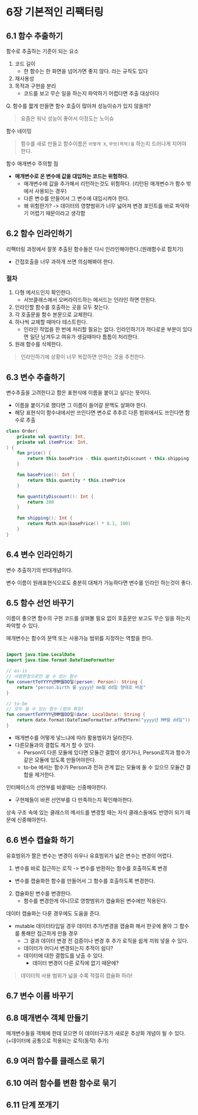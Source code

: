 # 6장 기본적인 리팩터링

## 6.1 함수 추출하기

함수로 추출하는 기준이 되는 요소

1. 코드 길이
    - 한 함수는 한 화면을 넘어가면 좋지 않다. 라는 규칙도 있다
2. 재사용성
3. 목적과 구현을 분리
    - 코드를 보고 무슨 일을 하는지 파악하기 어렵다면 추출 대상이다

Q. 함수를 짧게 만들면 함수 호출이 많아져 성능이슈가 있지 않을까?
> 요즘은 워낙 성능이 좋아서 이정도는 노이슈

함수 네이밍
> 함수를 새로 만들고 함수이름은 `어떻게 X`, `무엇(목적)을` 하는지 드러나게 지어야 한다.

함수 매개변수 주의할 점

- **매개변수로 온 변수에 값을 대입하는 코드는 위험하다.**
    - 매개변수에 값을 추가해서 리턴하는것도 위험하다. (리턴된 매개변수가 함수 밖에서 사용되는 경우)
    - 다른 변수를 만들어서 그 변수에 대입시켜야 한다.
    - 왜 위험한가? -> 데이터의 영향범위가 너무 넓어져 변경 포인트를 바로 파악하기 어렵기 때문이라고 생각함

## 6.2 함수 인라인하기

리팩터링 과정에서 잘못 추출된 함수들은 다시 인라인해야한다.(원래함수로 합치기)

- 간접호출을 너무 과하개 쓰면 의심해봐야 한다.

### 절차

1. 다형 메서드인지 확인한다.
    - 서브클래스에서 오버라이드하는 메서드는 인라인 하면 안된다.
2. 인라인할 함수를 호출하는 곳을 모두 찾는다.
3. 각 호출문을 함수 본문으로 교체한다.
4. 하나씩 교체할 때마다 테스트한다.
    - 인라인 작업을 한 번에 처리할 필요는 없다. 인라인하기가 까다로운 부분이 있다면 일단 남겨두고 여유가 생길때마다 틈틈이 처리한다.
5. 원래 함수를 삭제한다.

> 인라인하기에 상황이 너무 복잡하면 안하는 것을 추천한다.

## 6.3 변수 추출하기

변수추출을 고려한다고 함은 표현식에 이름을 붙이고 싶다는 뜻이다.

- 이름을 붙이기로 했다면 그 이름이 들어갈 문맥도 살펴야 한다.
- 해당 표현식이 함수내에서만 쓰인다면 변수로 추추르 다른 범위에서도 쓰인다면 함수로 추출

```kotlin
class Order(
    private val quantity: Int,
    private val itemPrice: Int,
) {
    fun price() {
        return this.basePrice - this.quantityDiscount + this.shipping
    }

    fun basePrice(): Int {
        return this.quantity * this.itemPrice
    }

    fun quantityDiscount(): Int {
        return 100
    }

    fun shipping(): Int {
        return Math.min(basePrice() * 0.1, 100)
    }
}
```

## 6.4 변수 인라인하기

변수 추출하기의 반대개념이다.

변수 이름이 원래표현식으로도 충분히 대체가 가능하다면 변수를 인라인 하는것이 좋다.

## 6.5 함수 선언 바꾸기

이름이 좋으면 함수의 구현 코드를 살펴볼 필요 없이 호출문만 보고도 무슨 일을 하는지 파악할 수 있다.

매개변수는 함수의 문맥 또는 사용가능 범위를 지정하는 역할을 한다.

```kotlin

import java.time.LocalDate
import java.time.format.DateTimeFormatter

// as-is
// 사람한정으로만 쓸 수 있는 함수
fun convertToYYYY년MM월DD일(person: Person): String {
    return "person.birth 를 yyyy년 mm월 dd일 형태로 바꿈"
}

// to-be
// 모두 쓸 수 있는 함수 (범위 확장)
fun convertToYYYY년MM월DD일(date: LocalDate): String {
    return date.format(DateTimeFormatter.ofPattern("yyyy년 MM월 dd일"))
}
```

- 매개변수를 어떻게 넣느냐에 따라 활용범위가 달라진다.
- 다른모듈과의 결합도 제거 할 수 있다.
    - Person이 다른 모듈에 있다면 모듈간 결합이 생기거나, Person로직과 함수가 같은 모듈에 있도록 만들어야한다.
    - to-be 에서는 함수가 Person과 전혀 관계 없는 모듈에 둘 수 있으므 모듈간 결합을 제거한다.

인터페이스의 선언부를 바꿀때는 신중해야한다.

- 구현체들이 바뀐 선언부를 다 만족하는지 확인해아한다.

상속 구조 속에 있는 클래스의 메서드를 변경할 때는 자식 클래스들에도 반영이 되기 때문에 신중해야한다.

## 6.6 변수 캡슐화 하기

유효범위가 짤은 변수는 변경이 쉬우나 유효범위가 넓은 변수는 변경이 어렵다.

1. 변수를 바로 접근하는 로직 -> 변수를 반환하는 함수를 호출하도록 변경

- 변수를 캡슐화한 함수를 만들어서 그 함수를 호출하도록 변경한다.

2. 캡슐화된 변수를 변경한다.
    - 함수를 변경한게 아니므로 영향범위가 캡슐화된 변수에만 적용된다.

데이터 캡슐화는 다룬 경우에도 도움을 준다.

- mutable 데이터타입일 경우 데이터 추가/변경을 캡슐화 해서 한곳에 몰아 그 함수를 통해만 접근하게 만들 경우
    - 그 결과 데이터 변경 전 검증이나 변경 후 추가 로직을 쉽게 끼워 넣을 수 있다.
    - 데이터가 어디서 변경되는지 추적이 쉽다?
    - 데이터에 대한 결합도를 낮출 수 있다.
        - 데이터 변경이 다른 로직에 없기 때문에?

> 데이터의 사용 범위가 넓을 수록 적절히 캡슐화 하라!

## 6.7 변수 이름 바꾸기

## 6.8 매개변수 객체 만들기

매개변수들을 객체에 한데 모으면 이 데이터구조가 새로운 추상화 개념이 될 수 있다. (+데이터에 공통으로 적용되는 로직(동작) 추가)

## 6.9 여러 함수를 클래스로 묶기

## 6.10 여러 함수를 변환 함수로 묶기

## 6.11 단계 쪼개기